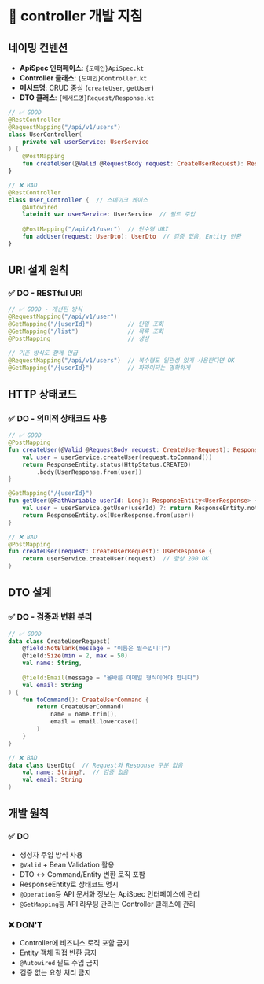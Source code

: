 # 🎯 controller 개발 지침

## 네이밍 컨벤션

- **ApiSpec 인터페이스**: `{도메인}ApiSpec.kt`   
- **Controller 클래스**: `{도메인}Controller.kt`  
- **메서드명**: CRUD 중심 (`createUser`, `getUser`)
- **DTO 클래스**: `{메서드명}Request/Response.kt`

```kotlin
// ✅ GOOD
@RestController
@RequestMapping("/api/v1/users")
class UserController(
    private val userService: UserService
) {
    @PostMapping
    fun createUser(@Valid @RequestBody request: CreateUserRequest): ResponseEntity<UserResponse>
}

// ❌ BAD
@RestController
class User_Controller {  // 스네이크 케이스
    @Autowired
    lateinit var userService: UserService  // 필드 주입
    
    @PostMapping("/api/v1/user")  // 단수형 URI
    fun addUser(request: UserDto): UserDto  // 검증 없음, Entity 반환
}
```

## URI 설계 원칙

### ✅ DO - RESTful URI

```kotlin
// ✅ GOOD - 개선된 방식
@RequestMapping("/api/v1/user")
@GetMapping("/{userId}")          // 단일 조회
@GetMapping("/list")              // 목록 조회  
@PostMapping                      // 생성

// 기존 방식도 함께 언급
@RequestMapping("/api/v1/users")  // 복수형도 일관성 있게 사용한다면 OK
@GetMapping("/{userId}")          // 파라미터는 명확하게
```

## HTTP 상태코드

### ✅ DO - 의미적 상태코드 사용

```kotlin
// ✅ GOOD
@PostMapping
fun createUser(@Valid @RequestBody request: CreateUserRequest): ResponseEntity<UserResponse> {
    val user = userService.createUser(request.toCommand())
    return ResponseEntity.status(HttpStatus.CREATED)
        .body(UserResponse.from(user))
}

@GetMapping("/{userId}")
fun getUser(@PathVariable userId: Long): ResponseEntity<UserResponse> {
    val user = userService.getUser(userId) ?: return ResponseEntity.notFound().build()
    return ResponseEntity.ok(UserResponse.from(user))
}

// ❌ BAD
@PostMapping
fun createUser(request: CreateUserRequest): UserResponse {
    return userService.createUser(request)  // 항상 200 OK
}
```

## DTO 설계

### ✅ DO - 검증과 변환 분리

```kotlin
// ✅ GOOD
data class CreateUserRequest(
    @field:NotBlank(message = "이름은 필수입니다")
    @field:Size(min = 2, max = 50)
    val name: String,
    
    @field:Email(message = "올바른 이메일 형식이어야 합니다")
    val email: String
) {
    fun toCommand(): CreateUserCommand {
        return CreateUserCommand(
            name = name.trim(),
            email = email.lowercase()
        )
    }
}

// ❌ BAD
data class UserDto(  // Request와 Response 구분 없음
    val name: String?,  // 검증 없음
    val email: String
)
```

## 개발 원칙

### ✅ DO
- 생성자 주입 방식 사용
- `@Valid` + Bean Validation 활용
- DTO ↔ Command/Entity 변환 로직 포함
- ResponseEntity로 상태코드 명시
- `@Operation`등 API 문서화 정보는 ApiSpec 인터페이스에 관리
- `@GetMapping`등 API 라우팅 관리는 Controller 클래스에 관리

### ❌ DON'T
- Controller에 비즈니스 로직 포함 금지
- Entity 객체 직접 반환 금지
- `@Autowired` 필드 주입 금지
- 검증 없는 요청 처리 금지
